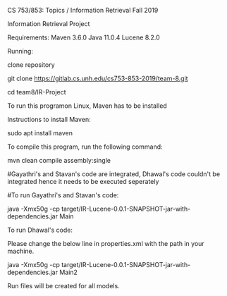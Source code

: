 CS 753/853: Topics / Information Retrieval Fall 2019

Information Retrieval Project

Requirements:
Maven 3.6.0
Java 11.0.4
Lucene 8.2.0

Running:

clone repository

git clone https://gitlab.cs.unh.edu/cs753-853-2019/team-8.git

cd team8/IR-Project

To run this programon Linux, Maven has to be installed

Instructions to install Maven:

sudo apt install maven

To compile this program, run the following command:

mvn clean compile assembly:single

#Gayathri's and Stavan's code are integrated, Dhawal's code couldn't be integrated hence it needs to be executed seperately

#To run Gayathri's and Stavan's code:

java -Xmx50g -cp target/IR-Lucene-0.0.1-SNAPSHOT-jar-with-dependencies.jar Main

To run Dhawal's code:

Please change the below line in properties.xml with the path in your machine.
<param name="dictionary_path" value="C:\Users\dhawa\Desktop\team-8\IR-Project\dict"/>

java -Xmx50g -cp target/IR-Lucene-0.0.1-SNAPSHOT-jar-with-dependencies.jar Main2

Run files will be created for all models.